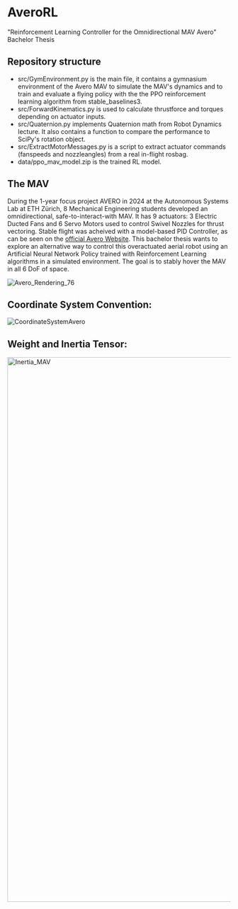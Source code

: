 # AveroRL
"Reinforcement Learning Controller for the Omnidirectional MAV Avero" Bachelor Thesis

## Repository structure
- src/GymEnvironment.py is the main file, it contains a gymnasium environment of the Avero MAV to simulate the MAV's dynamics and to train and evaluate a flying policy with the the PPO reinforcement learning algorithm from stable_baselines3.
- src/ForwardKinematics.py is used to calculate thrustforce and torques depending on actuator inputs.
- src/Quaternion.py implements Quaternion math from Robot Dynamics lecture. It also contains a function to compare the performance to SciPy's rotation object.
- src/ExtractMotorMessages.py is a script to extract actuator commands (fanspeeds and nozzleangles) from a real in-flight rosbag.
- data/ppo_mav_model.zip is the trained RL model.

## The MAV
During the 1-year focus project AVERO in 2024 at the Autonomous Systems Lab at ETH Zürich, 8 Mechanical Engineering students developed an omnidirectional, safe-to-interact-with MAV. It has 9 actuators: 3 Electric Ducted Fans and 6 Servo Motors used to control Swivel Nozzles for thrust vectoring. Stable flight was acheived with a model-based PID Controller, as can be seen on the [official Avero Website](https://avero.ethz.ch/). This bachelor thesis wants to explore an alternative way to control this overactuated aerial robot using an Artificial Neural Network Policy trained with Reinforcement Learning algorithms in a simulated environment. The goal is to stably hover the MAV in all 6 DoF of space.

![Avero_Rendering_76](https://github.com/user-attachments/assets/c6b3e0f1-89f0-4f31-b037-c5699d83eb4a)


## Coordinate System Convention:
![CoordinateSystemAvero](https://github.com/user-attachments/assets/70200639-49b3-4ec6-b187-a7daf5bcbf9d)

## Weight and Inertia Tensor:
<img width="1230" alt="Inertia_MAV" src="https://github.com/user-attachments/assets/818b0ce2-0ae0-4d56-b450-d4c81a013875">
